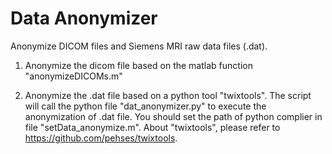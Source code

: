 # Data Anonymizer 

Anonymize DICOM files and Siemens MRI raw data files (.dat).

1) Anonymize the dicom file based on the matlab function "anonymizeDICOMs.m"

2) Anonymize the .dat file based on a python tool "twixtools". The script will call the python file "dat_anonymizer.py" to execute the anonymization of .dat file. You should set the path of python complier in file "setData_anonymize.m". About "twixtools", please refer to <https://github.com/pehses/twixtools>.

